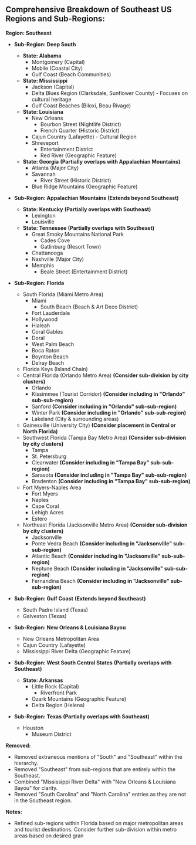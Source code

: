 ## Comprehensive Breakdown of Southeast US Regions and Sub-Regions:

**Region: Southeast**

- **Sub-Region: Deep South**

  - **State: Alabama**
    - Montgomery (Capital)
    - Mobile (Coastal City)
    - Gulf Coast (Beach Communities)
  - **State: Mississippi**
    - Jackson (Capital)
    - Delta Blues Region (Clarksdale, Sunflower County) - Focuses on cultural heritage
    - Gulf Coast Beaches (Biloxi, Beau Rivage)
  - **State: Louisiana**
    - New Orleans
      - Bourbon Street (Nightlife District)
      - French Quarter (Historic District)
    - Cajun Country (Lafayette) - Cultural Region
    - Shreveport
      - Entertainment District
      - Red River (Geographic Feature)
  - **State: Georgia** **(Partially overlaps with Appalachian Mountains)**
    - Atlanta (Major City)
    - Savannah
      - River Street (Historic District)
    - Blue Ridge Mountains (Geographic Feature)

- **Sub-Region: Appalachian Mountains** **(Extends beyond Southeast)**

  - **State: Kentucky** **(Partially overlaps with Southeast)**
    - Lexington
    - Louisville
  - **State: Tennessee** **(Partially overlaps with Southeast)**
    - Great Smoky Mountains National Park
      - Cades Cove
      - Gatlinburg (Resort Town)
    - Chattanooga
    - Nashville (Major City)
    - Memphis
      - Beale Street (Entertainment District)

- **Sub-Region: Florida**

  - South Florida (Miami Metro Area)
    - Miami
      - South Beach (Beach & Art Deco District)
    - Fort Lauderdale
    - Hollywood
    - Hialeah
    - Coral Gables
    - Doral
    - West Palm Beach
    - Boca Raton
    - Boynton Beach
    - Delray Beach
  - Florida Keys (Island Chain)
  - Central Florida (Orlando Metro Area) **(Consider sub-division by city clusters)**
    - Orlando
    - Kissimmee (Tourist Corridor) **(Consider including in "Orlando" sub-sub-region)**
    - Sanford **(Consider including in "Orlando" sub-sub-region)**
    - Winter Park **(Consider including in "Orlando" sub-sub-region)**
    - Lakeland (City & surrounding areas)
  - Gainesville (University City) **(Consider placement in Central or North Florida)**
  - Southwest Florida (Tampa Bay Metro Area) **(Consider sub-division by city clusters)**
    - Tampa
    - St. Petersburg
    - Clearwater **(Consider including in "Tampa Bay" sub-sub-region)**
    - Sarasota **(Consider including in "Tampa Bay" sub-sub-region)**
    - Bradenton **(Consider including in "Tampa Bay" sub-sub-region)**
  - Fort Myers-Naples Area
    - Fort Myers
    - Naples
    - Cape Coral
    - Lehigh Acres
    - Estero
  - Northeast Florida (Jacksonville Metro Area) **(Consider sub-division by city clusters)**
    - Jacksonville
    - Ponte Vedra Beach **(Consider including in "Jacksonville" sub-sub-region)**
    - Atlantic Beach **(Consider including in "Jacksonville" sub-sub-region)**
    - Neptune Beach **(Consider including in "Jacksonville" sub-sub-region)**
    - Fernandina Beach **(Consider including in "Jacksonville" sub-sub-region)**

- **Sub-Region: Gulf Coast** **(Extends beyond Southeast)**

  - South Padre Island (Texas)
  - Galveston (Texas)

- **Sub-Region: New Orleans & Louisiana Bayou**

  - New Orleans Metropolitan Area
  - Cajun Country (Lafayette)
  - Mississippi River Delta (Geographic Feature)

- **Sub-Region: West South Central States** **(Partially overlaps with Southeast)**

  - **State: Arkansas**
    - Little Rock (Capital)
      - Riverfront Park
    - Ozark Mountains (Geographic Feature)
    - Delta Region (Helena)

- **Sub-Region: Texas** **(Partially overlaps with Southeast)**
  - Houston
    - Museum District

**Removed:**

- Removed extraneous mentions of "South" and "Southeast" within the hierarchy.
- Removed "Southeast" from sub-regions that are entirely within the Southeast.
- Combined "Mississippi River Delta" with "New Orleans & Louisiana Bayou" for clarity.
- Removed "South Carolina" and "North Carolina" entries as they are not in the Southeast region.

**Notes:**

- Refined sub-regions within Florida based on major metropolitan areas and tourist destinations. Consider further sub-division within metro areas based on desired gran
